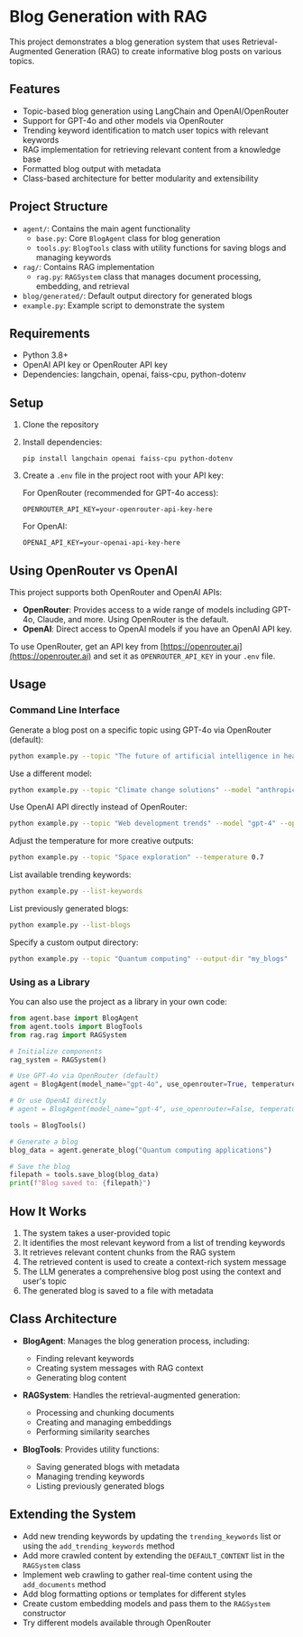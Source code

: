 # Blog Generation with RAG

This project demonstrates a blog generation system that uses Retrieval-Augmented Generation (RAG) to create informative blog posts on various topics.

## Features

- Topic-based blog generation using LangChain and OpenAI/OpenRouter
- Support for GPT-4o and other models via OpenRouter
- Trending keyword identification to match user topics with relevant keywords
- RAG implementation for retrieving relevant content from a knowledge base
- Formatted blog output with metadata
- Class-based architecture for better modularity and extensibility

## Project Structure

- `agent/`: Contains the main agent functionality
  - `base.py`: Core `BlogAgent` class for blog generation
  - `tools.py`: `BlogTools` class with utility functions for saving blogs and managing keywords
- `rag/`: Contains RAG implementation
  - `rag.py`: `RAGSystem` class that manages document processing, embedding, and retrieval
- `blog/generated/`: Default output directory for generated blogs
- `example.py`: Example script to demonstrate the system

## Requirements

- Python 3.8+
- OpenAI API key or OpenRouter API key
- Dependencies: langchain, openai, faiss-cpu, python-dotenv

## Setup

1. Clone the repository
2. Install dependencies:
   ```
   pip install langchain openai faiss-cpu python-dotenv
   ```
3. Create a `.env` file in the project root with your API key:
   
   For OpenRouter (recommended for GPT-4o access):
   ```
   OPENROUTER_API_KEY=your-openrouter-api-key-here
   ```
   
   For OpenAI:
   ```
   OPENAI_API_KEY=your-openai-api-key-here
   ```

## Using OpenRouter vs OpenAI

This project supports both OpenRouter and OpenAI APIs:

- **OpenRouter**: Provides access to a wide range of models including GPT-4o, Claude, and more. Using OpenRouter is the default.
- **OpenAI**: Direct access to OpenAI models if you have an OpenAI API key.

To use OpenRouter, get an API key from [https://openrouter.ai](https://openrouter.ai) and set it as `OPENROUTER_API_KEY` in your `.env` file.

## Usage

### Command Line Interface

Generate a blog post on a specific topic using GPT-4o via OpenRouter (default):

```bash
python example.py --topic "The future of artificial intelligence in healthcare"
```

Use a different model:

```bash
python example.py --topic "Climate change solutions" --model "anthropic/claude-3-opus"
```

Use OpenAI API directly instead of OpenRouter:

```bash
python example.py --topic "Web development trends" --model "gpt-4" --openai
```

Adjust the temperature for more creative outputs:

```bash
python example.py --topic "Space exploration" --temperature 0.7
```

List available trending keywords:

```bash
python example.py --list-keywords
```

List previously generated blogs:

```bash
python example.py --list-blogs
```

Specify a custom output directory:

```bash
python example.py --topic "Quantum computing" --output-dir "my_blogs"
```

### Using as a Library

You can also use the project as a library in your own code:

```python
from agent.base import BlogAgent
from agent.tools import BlogTools
from rag.rag import RAGSystem

# Initialize components
rag_system = RAGSystem()

# Use GPT-4o via OpenRouter (default)
agent = BlogAgent(model_name="gpt-4o", use_openrouter=True, temperature=0)

# Or use OpenAI directly
# agent = BlogAgent(model_name="gpt-4", use_openrouter=False, temperature=0.3)

tools = BlogTools()

# Generate a blog
blog_data = agent.generate_blog("Quantum computing applications")

# Save the blog
filepath = tools.save_blog(blog_data)
print(f"Blog saved to: {filepath}")
```

## How It Works

1. The system takes a user-provided topic
2. It identifies the most relevant keyword from a list of trending keywords
3. It retrieves relevant content chunks from the RAG system
4. The retrieved content is used to create a context-rich system message
5. The LLM generates a comprehensive blog post using the context and user's topic
6. The generated blog is saved to a file with metadata

## Class Architecture

- **BlogAgent**: Manages the blog generation process, including:
  - Finding relevant keywords
  - Creating system messages with RAG context
  - Generating blog content
  
- **RAGSystem**: Handles the retrieval-augmented generation:
  - Processing and chunking documents
  - Creating and managing embeddings
  - Performing similarity searches
  
- **BlogTools**: Provides utility functions:
  - Saving generated blogs with metadata
  - Managing trending keywords
  - Listing previously generated blogs

## Extending the System

- Add new trending keywords by updating the `trending_keywords` list or using the `add_trending_keywords` method
- Add more crawled content by extending the `DEFAULT_CONTENT` list in the `RAGSystem` class
- Implement web crawling to gather real-time content using the `add_documents` method
- Add blog formatting options or templates for different styles
- Create custom embedding models and pass them to the `RAGSystem` constructor
- Try different models available through OpenRouter